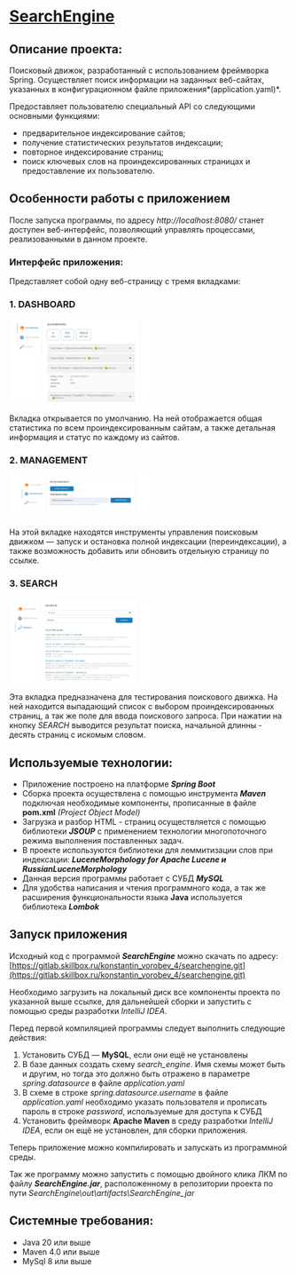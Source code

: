 # <u>SearchEngine</u>

## Описание проекта:
Поисковый движок, разработанный с использованием фреймворка Spring.
Осуществляет поиск информации на заданных веб-сайтах, указанных
в конфигурационном файле приложения*(application.yaml)*.    

Предоставляет пользователю специальный API со следующими основными 
функциями:  
 - предварительное индексирование сайтов;
 - получение статистических результатов индексации;
 - повторное индексирование страниц;
 - поиск ключевых слов на проиндексированных страницах и предоставление 
их пользователю.

## Особенности работы с приложением
После запуска программы, по адресу *http://localhost:8080/* станет доступен
веб-интерфейс, позволяющий управлять процессами, реализованными
в данном проекте.   

### Интерфейс приложения:
Представляет собой одну веб-страницу с тремя вкладками:  

### 1. DASHBOARD
<img src="./readme_items/DASHBOARD.png" width="50%"/>

Вкладка открывается по умолчанию. На ней
отображается общая статистика по всем проиндексированным сайтам, а также
детальная информация и статус по каждому из сайтов.

### 2. MANAGEMENT
<img src="./readme_items/MANAGEMENT.png" width="50%"/>

На этой вкладке находятся инструменты управления
поисковым движком — запуск и остановка полной индексации
(переиндексации), а также возможность добавить или обновить
отдельную страницу по ссылке.

### 3. SEARCH
<img src="./readme_items/SEARCH.png" width="50%"/>

Эта вкладка предназначена для тестирования поискового
движка. На ней находится выпадающий список с выбором проиндексированных 
страниц, а так же поле для ввода поискового запроса. При нажатии на кнопку
*SEARCH* выводится результат поиска, начальной длинны - десять страниц с 
искомым словом.

## Используемые технологии:
 - Приложение построено на платформе ***Spring Boot***
 - Сборка проекта осуществлена с помощью инструмента ***Maven*** 
   подключая необходимые компоненты, прописанные в файле **pom.xml** *(Project Object Model)*
 - Загрузка и разбор HTML - страниц осуществляется с помощью библиотеки ***JSOUP***
   с применением технологии многопоточного режима выполнения поставленных задач.
 - В проекте используются библиотеки для леммитизации слов при индексации: 
   ***LuceneMorphology for Apache Lucene и RussianLuceneMorphology***
 - Данная версия программы работает с СУБД ***MySQL***
 - Для удобства написания и чтения программного кода, а так же расширения 
   функциональности языка **Java** используется библиотека ***Lombok***

## Запуск приложения
Исходный код с программой ***SearchEngine*** можно скачать по адресу:
[https://gitlab.skillbox.ru/konstantin_vorobev_4/searchengine.git](https://gitlab.skillbox.ru/konstantin_vorobev_4/searchengine.git)

Необходимо загрузить на локальный диск все компоненты проекта по указанной выше ссылке,
для дальнейшей сборки и запустить с помощью среды разработки *IntelliJ IDEA*.

Перед первой компиляцией программы следует выполнить следующие действия:

1. Установить СУБД — **MySQL**, если они ещё не установлены
2. В базе данных создать схему *search_engine*. Имя схемы может быть и другим, 
   но тогда это должно быть отражено в параметре *spring.datasource* в файле *application.yaml*
3. В схеме в строке *spring.datasource.username* в файле *application.yaml* необходимо указать 
   пользователя и прописать пароль в строке *password*, используемые для доступа к СУБД
4. Установить фреймворк **Apache Maven** в среду разработки *IntelliJ IDEA*, если он ещё 
   не установлен, для сборки приложения.

Теперь приложение можно компилировать и запускать из программной среды.  

Так же программу можно запустить с помощью двойного клика ЛКМ по файлу ***SearchEngine.jar***,
расположенному в репозитории проекта по пути *SearchEngine\out\artifacts\SearchEngine_jar*

## Системные требования:
- Java 20 или выше
- Maven 4.0 или выше
- MySql 8 или выше

  






